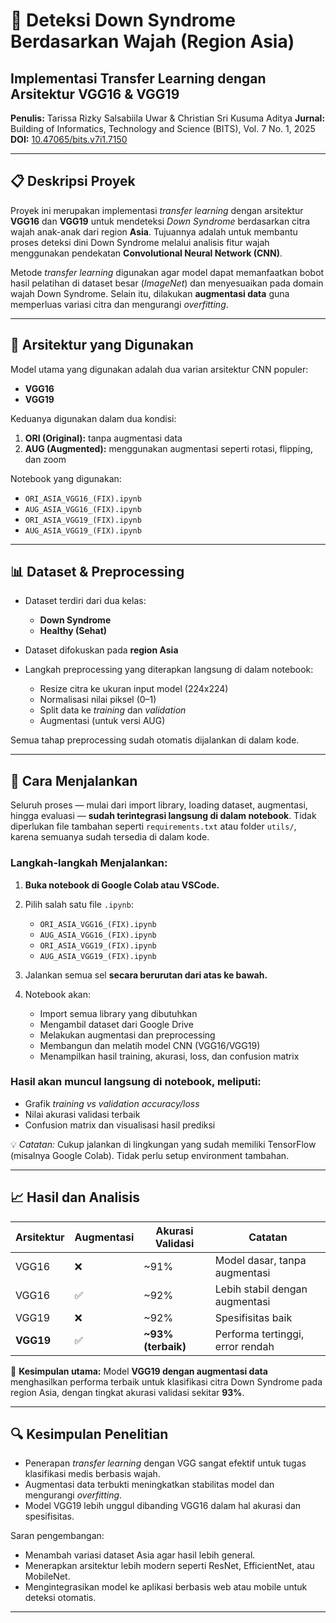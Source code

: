 # 🧠 Deteksi Down Syndrome Berdasarkan Wajah (Region Asia)

## Implementasi Transfer Learning dengan Arsitektur VGG16 & VGG19

**Penulis:** Tarissa Rizky Salsabiila Uwar & Christian Sri Kusuma Aditya
**Jurnal:** Building of Informatics, Technology and Science (BITS), Vol. 7 No. 1, 2025
**DOI:** [10.47065/bits.v7i1.7150](https://ejurnal.seminar-id.com/index.php/bits/article/view/7150)

---

## 📋 Deskripsi Proyek

Proyek ini merupakan implementasi *transfer learning* dengan arsitektur **VGG16** dan **VGG19** untuk mendeteksi *Down Syndrome* berdasarkan citra wajah anak-anak dari region **Asia**.
Tujuannya adalah untuk membantu proses deteksi dini Down Syndrome melalui analisis fitur wajah menggunakan pendekatan **Convolutional Neural Network (CNN)**.

Metode *transfer learning* digunakan agar model dapat memanfaatkan bobot hasil pelatihan di dataset besar (*ImageNet*) dan menyesuaikan pada domain wajah Down Syndrome.
Selain itu, dilakukan **augmentasi data** guna memperluas variasi citra dan mengurangi *overfitting*.

---

## 🧬 Arsitektur yang Digunakan

Model utama yang digunakan adalah dua varian arsitektur CNN populer:

* **VGG16**
* **VGG19**

Keduanya digunakan dalam dua kondisi:

1. **ORI (Original):** tanpa augmentasi data
2. **AUG (Augmented):** menggunakan augmentasi seperti rotasi, flipping, dan zoom

Notebook yang digunakan:

* `ORI_ASIA_VGG16_(FIX).ipynb`
* `AUG_ASIA_VGG16_(FIX).ipynb`
* `ORI_ASIA_VGG19_(FIX).ipynb`
* `AUG_ASIA_VGG19_(FIX).ipynb`

---

## 📊 Dataset & Preprocessing

* Dataset terdiri dari dua kelas:

  * **Down Syndrome**
  * **Healthy (Sehat)**
* Dataset difokuskan pada **region Asia**
* Langkah preprocessing yang diterapkan langsung di dalam notebook:

  * Resize citra ke ukuran input model (224x224)
  * Normalisasi nilai piksel (0–1)
  * Split data ke *training* dan *validation*
  * Augmentasi (untuk versi AUG)

Semua tahap preprocessing sudah otomatis dijalankan di dalam kode.

---

## 🧩 Cara Menjalankan

Seluruh proses — mulai dari import library, loading dataset, augmentasi, hingga evaluasi — **sudah terintegrasi langsung di dalam notebook**.
Tidak diperlukan file tambahan seperti `requirements.txt` atau folder `utils/`, karena semuanya sudah tersedia di dalam kode.

### Langkah-langkah Menjalankan:

1. **Buka notebook di Google Colab atau VSCode.**
2. Pilih salah satu file `.ipynb`:

   * `ORI_ASIA_VGG16_(FIX).ipynb`
   * `AUG_ASIA_VGG16_(FIX).ipynb`
   * `ORI_ASIA_VGG19_(FIX).ipynb`
   * `AUG_ASIA_VGG19_(FIX).ipynb`
3. Jalankan semua sel **secara berurutan dari atas ke bawah.**
4. Notebook akan:

   * Import semua library yang dibutuhkan
   * Mengambil dataset dari Google Drive
   * Melakukan augmentasi dan preprocessing
   * Membangun dan melatih model CNN (VGG16/VGG19)
   * Menampilkan hasil training, akurasi, loss, dan confusion matrix

### Hasil akan muncul langsung di notebook, meliputi:

* Grafik *training vs validation accuracy/loss*
* Nilai akurasi validasi terbaik
* Confusion matrix dan visualisasi hasil prediksi

💡 *Catatan:*
Cukup jalankan di lingkungan yang sudah memiliki TensorFlow (misalnya Google Colab).
Tidak perlu setup environment tambahan.

---

## 📈 Hasil dan Analisis

| Arsitektur | Augmentasi | Akurasi Validasi   | Catatan                          |
| ---------- | ---------- | ------------------ | -------------------------------- |
| VGG16      | ❌          | ~91%               | Model dasar, tanpa augmentasi    |
| VGG16      | ✅          | ~92%               | Lebih stabil dengan augmentasi   |
| VGG19      | ❌          | ~92%               | Spesifisitas baik                |
| **VGG19**  | ✅          | **~93% (terbaik)** | Performa tertinggi, error rendah |

📍 **Kesimpulan utama:**
Model **VGG19 dengan augmentasi data** menghasilkan performa terbaik untuk klasifikasi citra Down Syndrome pada region Asia, dengan tingkat akurasi validasi sekitar **93%**.

---

## 🔍 Kesimpulan Penelitian

* Penerapan *transfer learning* dengan VGG sangat efektif untuk tugas klasifikasi medis berbasis wajah.
* Augmentasi data terbukti meningkatkan stabilitas model dan mengurangi *overfitting*.
* Model VGG19 lebih unggul dibanding VGG16 dalam hal akurasi dan spesifisitas.

Saran pengembangan:

* Menambah variasi dataset Asia agar hasil lebih general.
* Menerapkan arsitektur lebih modern seperti ResNet, EfficientNet, atau MobileNet.
* Mengintegrasikan model ke aplikasi berbasis web atau mobile untuk deteksi otomatis.

---
